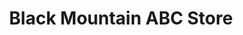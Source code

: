 ---
title: "Black Mountain ABC Store"
url: /black-mountain/black-mountain-abc-store/
shop: alcohol
---